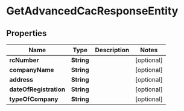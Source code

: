 

# GetAdvancedCacResponseEntity


## Properties

| Name | Type | Description | Notes |
|------------ | ------------- | ------------- | -------------|
|**rcNumber** | **String** |  |  [optional] |
|**companyName** | **String** |  |  [optional] |
|**address** | **String** |  |  [optional] |
|**dateOfRegistration** | **String** |  |  [optional] |
|**typeOfCompany** | **String** |  |  [optional] |



